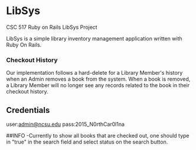 # LibSys
CSC 517 Ruby on Rails LibSys Project

LibSys is a simple library inventory management application written with Ruby On Rails.

### Checkout History
Our implementation follows a hard-delete for a Library Member's history when an Admin removes a book from the system.  When a book is removed, a Library Member will no longer see any records related to the book in their checkout history.

## Credentials
user:admin@ncsu.edu
pass:2015_N0rthCar0l1na

##INFO
-Currently to show all books that are checked out, one should type in "true" in the search field and select status on the search button. 


